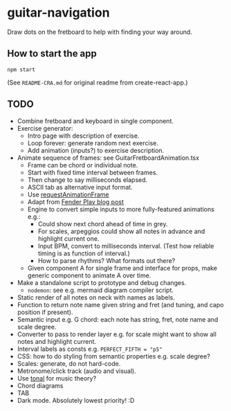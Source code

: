 # guitar-navigation

Draw dots on the fretboard to help with finding your way around.

## How to start the app

```
npm start
```

(See `README-CRA.md` for original readme from create-react-app.)

## TODO

* Combine fretboard and keyboard in single component.
* Exercise generator:
    * Intro page with description of exercise.
    * Loop forever: generate random next exercise.
    * Add animation (inputs?) to exercise description.
* Animate sequence of frames: see GuitarFretboardAnimation.tsx
    * Frame can be chord or individual note.
    * Start with fixed time interval between frames.
    * Then change to say milliseconds elapsed.
    * ASCII tab as alternative input format.
    * Use [requestAnimationFrame](https://developer.mozilla.org/en-US/docs/Web/API/window/requestAnimationFrame)
    * Adapt from [Fender Play blog post](https://medium.com/fender-engineering/near-realtime-animations-with-synchronized-audio-in-javascript-6d845afcf1c5)
    * Engine to convert simple inputs to more fully-featured animations e.g.:
        * Could show next chord ahead of time in grey.
        * For scales, arpeggios could show all notes in advance and highlight current one.
        * Input BPM, convert to milliseconds interval. (Test how reliable timing is as function of interval.)
        * How to parse rhythms? What formats out there?
    * Given component A for single frame and interface for props, make generic component to animate A over time.
* Make a standalone script to prototype and debug changes.
    * `nodemon`: see e.g. mermaid diagram compiler script.
* Static render of all notes on neck with names as labels.
* Function to return note name given string and fret (and tuning, and capo position if present).
* Semantic input e.g. G chord: each note has string, fret, note name and scale degree.
* Converter to pass to render layer e.g. for scale might want to show all notes and highlight current.
* Interval labels as consts e.g. `PERFECT_FIFTH = "p5"`
* CSS: how to do styling from semantic properties e.g. scale degree?
* Scales: generate, do not hard-code.
* Metronome/click track (audio and visual).
* Use [tonal](https://www.npmjs.com/package/tonal) for music theory?
* Chord diagrams
* TAB
* Dark mode. Absolutely lowest priority! :D